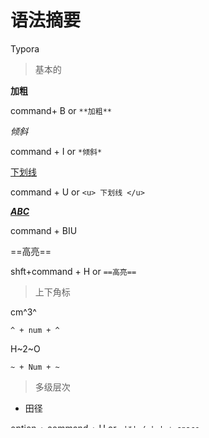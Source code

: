# 语法摘要

Typora



> 基本的

**加粗**

command+ B  or  `**加粗**`

*倾斜*

command + I  or `*倾斜*`

<u>下划线</u> 

command + U  or `<u> 下划线 </u>`

**<u>*ABC*</u>**

command + BIU 

==高亮==

shft+command + H  or `==高亮==`









> 上下角标

cm^3^

`^ + num + ^ `

H~2~O

`~ + Num + ~`









> 多级层次

- 田径

 option + command + U or ` '*' / '-' + space` 

* 田赛
* 径赛
  * 跳高
  
  command + ] or [ 
  
  * 跳远
    * 
  
* 游泳

- 举重



一键三连：

1. 点赞
2. 投币
3. 收藏

1.空

- [ ] 早饭

- [ ] 午饭

- [ ] 晚饭

- [x] finish

option + command + X or `-[]` and finish `-[x]`









>  行内代码

``` `

`int `  整形

>  代码块 :

- option + command +C
-  ```` + C/C++/Java/Python + enter `

```c++
#include <iostream>
using std::cout;
using std::endl;
int main (){
	cout<<Python is the best script .sh <<endl; 
	return 0
}
```











>  行内公式：$\sin{2x}=2 \sin {x}\cos{x}$

control + M  or  `$ \sin{2x} = 2 \sin{x}\cos{x} $` 

>  公式块：

$$
E_{\rm k} = \frac  1 2 m v^2
\tag{1.1}
$$
$$
E = mc^2
\tag{1.2}
$$

公式动能公式 $(1.1)$质能方程 $(1.2)$

`$$ + Enter`

> 希腊字母

$\delta,\lambda\\$

delta & lambda

$\Delta,\Lambda$

首字大写

 $\alpha,\beta,\gamma,\delta,\epsilon,\zeta,\eta,\theta,\kappa,\lambda,\mu,\nu,\xi,\omicron,\pi,\rho,\sigma,\tau,\upsilon,\phi,\chi,\psi,\omega$

$\Alpha,\Beta,\Gamma,\Delta,\Epsilon,\Zeta,\Eta,\Theta,\Kappa,\Lambda,\Mu,\Nu,\Xi,\Omicron,\Pi,\Rho,\Sigma,\Tau,\Upsilon,\Phi,\Chi,\Psi,\Omega$

$\vartheta,\varkappa,\varsigma,\varrho,\varphi,\varpi,\varTheta,\varSigma,\varPi,$

变体var + 



 







>  表格

option + command +T

| day  |  Mon  | Tue  | Wed  | Thu  | Fri  | Sat  | Sun  |
| ---- | :---: | ---- | ---- | ---- | ---- | ---- | ---- |
| 早   | hsjk  |      |      |      |      |      |      |
| 午   |  jsk  |      |      |      |      |      |      |
| 晚   | edhsj |      |      |      |      |      |      |









> 注释

> fuck[^1]

[^1]: explanation：他妈的

`> + space`&&`[^1]:` 









> 网址和跳转

[bilibili](https:www.bilibili.com)

command + K or `[bilibili](bilibili.com)`

如[上述](#1)所述




